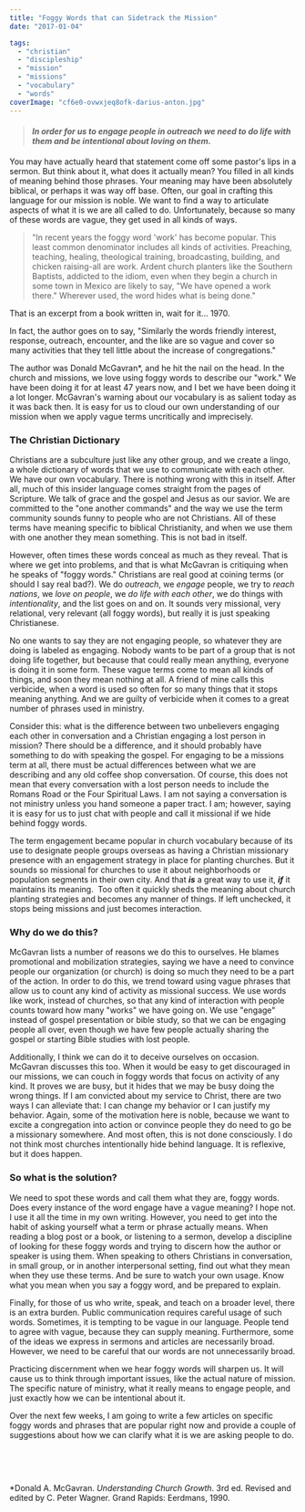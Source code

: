 ```yaml
---
title: "Foggy Words that can Sidetrack the Mission"
date: "2017-01-04"

tags: 
  - "christian"
  - "discipleship"
  - "mission"
  - "missions"
  - "vocabulary"
  - "words"
coverImage: "cf6e0-ovwxjeq8ofk-darius-anton.jpg"
---
```


> #### _In order for us to engage people in outreach we need to do life with them and be intentional about loving on them._

You may have actually heard that statement come off some pastor's lips in a sermon. But think about it, what does it actually mean? You filled in all kinds of meaning behind those phrases. Your meaning may have been absolutely biblical, or perhaps it was way off base. Often, our goal in crafting this language for our mission is noble. We want to find a way to articulate aspects of what it is we are all called to do. Unfortunately, because so many of these words are vague, they get used in all kinds of ways.

> "In recent years the foggy word 'work' has become popular. This least common denominator includes all kinds of activities. Preaching, teaching, healing, theological training, broadcasting, building, and chicken raising-all are work. Ardent church planters like the Southern Baptists, addicted to the idiom, even when they begin a church in some town in Mexico are likely to say, "We have opened a work there." Wherever used, the word hides what is being done."

That is an excerpt from a book written in, wait for it... 1970.

In fact, the author goes on to say, "Similarly the words friendly interest, response, outreach, encounter, and the like are so vague and cover so many activities that they tell little about the increase of congregations."

The author was Donald McGavran\*, and he hit the nail on the head. In the church and missions, we love using foggy words to describe our "work." We have been doing it for at least 47 years now, and I bet we have been doing it a lot longer. McGavran's warning about our vocabulary is as salient today as it was back then. It is easy for us to cloud our own understanding of our mission when we apply vague terms uncritically and imprecisely.

### The Christian Dictionary

Christians are a subculture just like any other group, and we create a lingo, a whole dictionary of words that we use to communicate with each other. We have our own vocabulary. There is nothing wrong with this in itself. After all, much of this insider language comes straight from the pages of Scripture. We talk of grace and the gospel and Jesus as our savior. We are committed to the "one another commands" and the way we use the term community sounds funny to people who are not Christians. All of these terms have meaning specific to biblical Christianity, and when we use them with one another they mean something. This is not bad in itself.

However, often times these words conceal as much as they reveal. That is where we get into problems, and that is what McGavran is critiquing when he speaks of "foggy words." Christians are real good at coining terms (or should I say real bad?). We do _outreach_, we _engage_ people, we try to _reach nations_, we _love on people_, we _do life with each other_, we do things with _intentionality_, and the list goes on and on. It sounds very missional, very relational, very relevant (all foggy words), but really it is just speaking Christianese.

No one wants to say they are not engaging people, so whatever they are doing is labeled as engaging. Nobody wants to be part of a group that is not doing life together, but because that could really mean anything, everyone is doing it in some form. These vague terms come to mean all kinds of things, and soon they mean nothing at all. A friend of mine calls this verbicide, when a word is used so often for so many things that it stops meaning anything. And we are guilty of verbicide when it comes to a great number of phrases used in ministry.

Consider this: what is the difference between two unbelievers engaging each other in conversation and a Christian engaging a lost person in mission? There should be a difference, and it should probably have something to do with speaking the gospel. For engaging to be a missions term at all, there must be actual differences between what we are describing and any old coffee shop conversation. Of course, this does not mean that every conversation with a lost person needs to include the Romans Road or the Four Spiritual Laws. I am not saying a conversation is not ministry unless you hand someone a paper tract. I am; however, saying it is easy for us to just chat with people and call it missional if we hide behind foggy words.

The term engagement became popular in church vocabulary because of its use to designate people groups overseas as having a Christian missionary presence with an engagement strategy in place for planting churches. But it sounds so missional for churches to use it about neighborhoods or population segments in their own city. And that **_is_** a great way to use it, _**if**_ it maintains its meaning.  Too often it quickly sheds the meaning about church planting strategies and becomes any manner of things. If left unchecked, it stops being missions and just becomes interaction.

### Why do we do this?

McGavran lists a number of reasons we do this to ourselves. He blames promotional and mobilization strategies, saying we have a need to convince people our organization (or church) is doing so much they need to be a part of the action. In order to do this, we trend toward using vague phrases that allow us to count any kind of activity as missional success. We use words like work, instead of churches, so that any kind of interaction with people counts toward how many "works" we have going on. We use "engage" instead of gospel presentation or bible study, so that we can be engaging people all over, even though we have few people actually sharing the gospel or starting Bible studies with lost people.

Additionally, I think we can do it to deceive ourselves on occasion. McGavran discusses this too. When it would be easy to get discouraged in our missions, we can couch in foggy words that focus on activity of any kind. It proves we are busy, but it hides that we may be busy doing the wrong things. If I am convicted about my service to Christ, there are two ways I can alleviate that: I can change my behavior or I can justify my behavior. Again, some of the motivation here is noble, because we want to excite a congregation into action or convince people they do need to go be a missionary somewhere. And most often, this is not done consciously. I do not think most churches intentionally hide behind language. It is reflexive, but it does happen.

### So what is the solution?

We need to spot these words and call them what they are, foggy words. Does every instance of the word engage have a vague meaning? I hope not. I use it all the time in my own writing. However, you need to get into the habit of asking yourself what a term or phrase actually means. When reading a blog post or a book, or listening to a sermon, develop a discipline of looking for these foggy words and trying to discern how the author or speaker is using them. When speaking to others Christians in conversation, in small group, or in another interpersonal setting, find out what they mean when they use these terms. And be sure to watch your own usage. Know what you mean when you say a foggy word, and be prepared to explain.

Finally, for those of us who write, speak, and teach on a broader level, there is an extra burden. Public communication requires careful usage of such words. Sometimes, it is tempting to be vague in our language. People tend to agree with vague, because they can supply meaning. Furthermore, some of the ideas we express in sermons and articles are necessarily broad. However, we need to be careful that our words are not unnecessarily broad.

Practicing discernment when we hear foggy words will sharpen us. It will cause us to think through important issues, like the actual nature of mission. The specific nature of ministry, what it really means to engage people, and just exactly how we can be intentional about it.

Over the next few weeks, I am going to write a few articles on specific foggy words and phrases that are popular right now and provide a couple of suggestions about how we can clarify what it is we are asking people to do.

 

 

\*Donald A. McGavran. _Understanding Church Growth_. 3rd ed. Revised and edited by C. Peter Wagner. Grand Rapids: Eerdmans, 1990.
